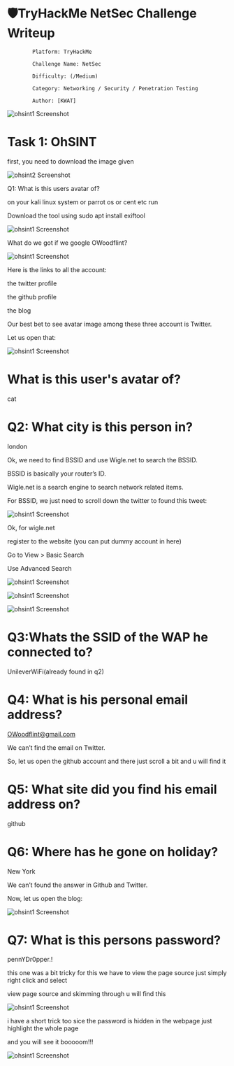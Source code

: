 # 🛡️TryHackMe NetSec Challenge Writeup

            Platform: TryHackMe

            Challenge Name: NetSec

            Difficulty: (/Medium)

            Category: Networking / Security / Penetration Testing

            Author: [KWAT]

![ohsint1 Screenshot](./Screenshot%20(154).png)

 # Task 1: OhSINT
 
 first, you need to download the image given

     

![ohsint2 Screenshot](./Screenshot%20(155).png)


Q1: What is this users avatar of?


on your kali linux system or parrot os or cent etc run

Download the tool using sudo apt install exiftool


![ohsint1 Screenshot](./Screenshot%20(156).png)

What do we got if we google OWoodflint?


![ohsint1 Screenshot](./Screenshot%20(157).png)


Here is the links to all the account:

the twitter profile

the github profile

the blog

Our best bet to see avatar image among these three account is Twitter.

Let us open that:


![ohsint1 Screenshot](./Screenshot%20(158).png)



# What is this user's avatar of?
 cat

# Q2: What city is this person in?
london

Ok, we need to find BSSID and use Wigle.net to search the BSSID.

BSSID is basically your router’s ID.

Wigle.net is a search engine to search network related items.

For BSSID, we just need to scroll down the twitter to found this tweet:


![ohsint1 Screenshot](./Screenshot%20(159).png)



Ok, for wigle.net

register to the website (you can put dummy account in here)

Go to View > Basic Search


 Use Advanced Search

 ![ohsint1 Screenshot](./Screenshot%20(160).png)
 
 ![ohsint1 Screenshot](./Screenshot%20(161).png)
 
 ![ohsint1 Screenshot](./Screenshot%20(162).png)

 
# Q3:Whats the SSID of the WAP he connected to?

 UnileverWiFi(already found in q2)

# Q4: What is his personal email address?

OWoodflint@gmail.com

We can’t find the email on Twitter.

So, let us open the github account and there just scroll a bit and u will find it

# Q5: What site did you find his email address on?
github

# Q6: Where has he gone on holiday?
New York

We can’t found the answer in Github and Twitter.

Now, let us open the blog:


![ohsint1 Screenshot](./Screenshot%20(163).png)


# Q7: What is this persons password?

pennYDr0pper.!

this one was a bit tricky for this we have to view the page source just simply right click and select

view page source and skimming through u will find this 


![ohsint1 Screenshot](./Screenshot%20(164).png)



i have a short trick too sice the password is hidden in the webpage just highlight the whole page

and you will see it booooom!!!


![ohsint1 Screenshot](./Screenshot%20(165).png)
